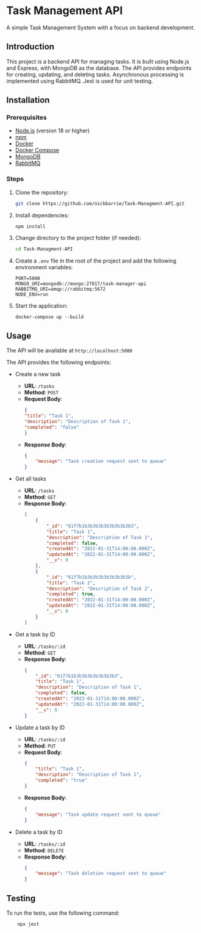 # Task Management API

A simple Task Management System with a focus on backend development. 

## Introduction
This project is a backend API for managing tasks. It is built using Node.js and Express, with MongoDB as the database. The API provides endpoints for creating, updating, and deleting tasks. Asynchronous processing is implemented using RabbitMQ. Jest is used for unit testing.

## Installation
### Prerequisites
- [Node.js](https://nodejs.org/) (version 18 or higher)
- [npm](https://www.npmjs.com/)
- [Docker](https://www.docker.com/)
- [Docker Compose](https://docs.docker.com/compose/)
- [MongoDB](https://www.mongodb.com/)
- [RabbitMQ](https://www.rabbitmq.com/)

### Steps
1. Clone the repository:
   ```sh
   git clone https://github.com/nickbarrie/Task-Managment-API.git
    ```
2. Install dependencies:
    ```sh
    npm install
    ```
3. Change directory to the project folder (if needed):
    ```sh
    cd Task-Managment-API
    ```
4. Create a `.env` file in the root of the project and add the following environment variables:
    ```
    PORT=5000
    MONGO_URI=mongodb://mongo:27017/task-manager-api
    RABBITMQ_URI=amqp://rabbitmq:5672
    NODE_ENV=run
    ```
5. Start the application:
    ``` 
    docker-compose up --build
    ```


## Usage

The API will be available at `http://localhost:5000`

The API provides the following endpoints:

- Create a new task
    - **URL**: `/tasks`
    - **Method**: `POST`
    - **Request Body**:
        ```json
        {
        "title": "Task 1",
        "description": "Description of Task 1",
        "completed": "false"
        }
        ```
    - **Response Body**:
        ```json
        {
            "message": "Task creation request sent to queue"
        }
        ```

- Get all tasks
    - **URL**: `/tasks`
    - **Method**: `GET`
    - **Response Body**:
        ```json
        [
            {
                "_id": "61f7b1b3b3b3b3b3b3b3b3b3",
                "title": "Task 1",
                "description": "Description of Task 1",
                "completed": false,
                "createdAt": "2022-01-31T14:00:00.000Z",
                "updatedAt": "2022-01-31T14:00:00.000Z",
                "__v": 0
            },
            {
                "_id": "61f7b1b3b3b3b3b3b3b3b3b",
                "title": "Task 2",
                "description": "Description of Task 2",
                "completed": true,
                "createdAt": "2022-01-31T14:00:00.000Z",
                "updatedAt": "2022-01-31T14:00:00.000Z",
                "__v": 0
            }
        ]
        ```

- Get a task by ID
    - **URL**: `/tasks/:id`
    - **Method**: `GET`
    - **Response Body**:
        ```json
        {
            "_id": "61f7b1b3b3b3b3b3b3b3b3",
            "title": "Task 1",
            "description": "Description of Task 1",
            "completed": false,
            "createdAt": "2022-01-31T14:00:00.000Z",
            "updatedAt": "2022-01-31T14:00:00.000Z",
            "__v": 0
        }
        ```

- Update a task by ID
    - **URL**: `/tasks/:id`
    - **Method**: `PUT`
    - **Request Body**:
        ```json
        {
            "title": "Task 1",
            "description": "Description of Task 1",
            "completed": "true"
        }
        ```
    - **Response Body**:
        ```json
        {
            "message": "Task update request sent to queue"
        }
        ```
- Delete a task by ID
    - **URL**: `/tasks/:id`
    - **Method**: `DELETE`
    - **Response Body**:
        ```json
        {
            "message": "Task deletion request sent to queue"
        }
        ```
## Testing

To run the tests, use the following command:
```sh
    npx jest
```
